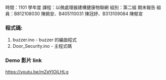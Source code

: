 時間：1101 學年度
課程：以微處理器建構健康物聯網 
組別：第二組 期末報告 
組員：B812108030 陳姵安、B405110031 陳冠妤、B313109084 陳郁宣

### 程式碼:

1. buzzer.ino - buzzer 的編曲程式
2. Door_Security.ino - 主程式碼

### Demo 影片 link
https://youtu.be/mZeYlOjLHLg
